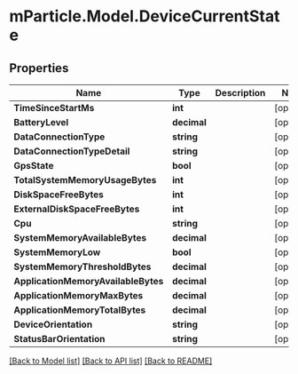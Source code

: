 # mParticle.Model.DeviceCurrentState
## Properties

Name | Type | Description | Notes
------------ | ------------- | ------------- | -------------
**TimeSinceStartMs** | **int** |  | [optional] 
**BatteryLevel** | **decimal** |  | [optional] 
**DataConnectionType** | **string** |  | [optional] 
**DataConnectionTypeDetail** | **string** |  | [optional] 
**GpsState** | **bool** |  | [optional] 
**TotalSystemMemoryUsageBytes** | **int** |  | [optional] 
**DiskSpaceFreeBytes** | **int** |  | [optional] 
**ExternalDiskSpaceFreeBytes** | **int** |  | [optional] 
**Cpu** | **string** |  | [optional] 
**SystemMemoryAvailableBytes** | **decimal** |  | [optional] 
**SystemMemoryLow** | **bool** |  | [optional] 
**SystemMemoryThresholdBytes** | **decimal** |  | [optional] 
**ApplicationMemoryAvailableBytes** | **decimal** |  | [optional] 
**ApplicationMemoryMaxBytes** | **decimal** |  | [optional] 
**ApplicationMemoryTotalBytes** | **decimal** |  | [optional] 
**DeviceOrientation** | **string** |  | [optional] 
**StatusBarOrientation** | **string** |  | [optional] 

[[Back to Model list]](../README.md#documentation-for-models) [[Back to API list]](../README.md#documentation-for-api-endpoints) [[Back to README]](../README.md)

